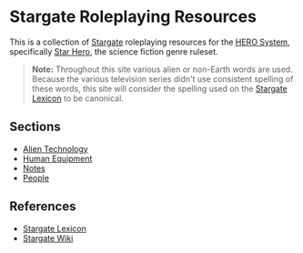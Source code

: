 # Stargate Roleplaying Resources

This is a collection of [Stargate][wiki] roleplaying resources for the [HERO System](http://www.herogames.com/), specifically [Star Hero][star-hero], the science fiction genre ruleset.

> **Note:** Throughout this site various alien or non-Earth words are used. Because the various television series didn't use consistent spelling of these words, this site will consider the spelling used on the [Stargate Lexicon][lexicon] to be canonical.

## Sections

* [Alien Technology](alien-technology.md)
* [Human Equipment](human-equipment.md)
* [Notes](notes.md)
* [People](people.md)

## References

* [Stargate Lexicon][lexicon]
* [Stargate Wiki][wiki]

[lexicon]: http://www.rdanderson.com/stargate/lexicon/index.htm
[star-hero]: https://www.herogames.com/store/category/11-star-hero/
[wiki]: http://stargate.wikia.com/wiki/Stargate_Wiki
